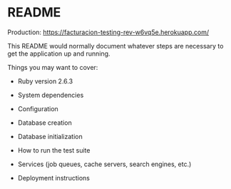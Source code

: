 # README
Production: https://facturacion-testing-rev-w6vq5e.herokuapp.com/

This README would normally document whatever steps are necessary to get the
application up and running.

Things you may want to cover:

* Ruby version 2.6.3

* System dependencies

* Configuration

* Database creation

* Database initialization

* How to run the test suite

* Services (job queues, cache servers, search engines, etc.)

* Deployment instructions



